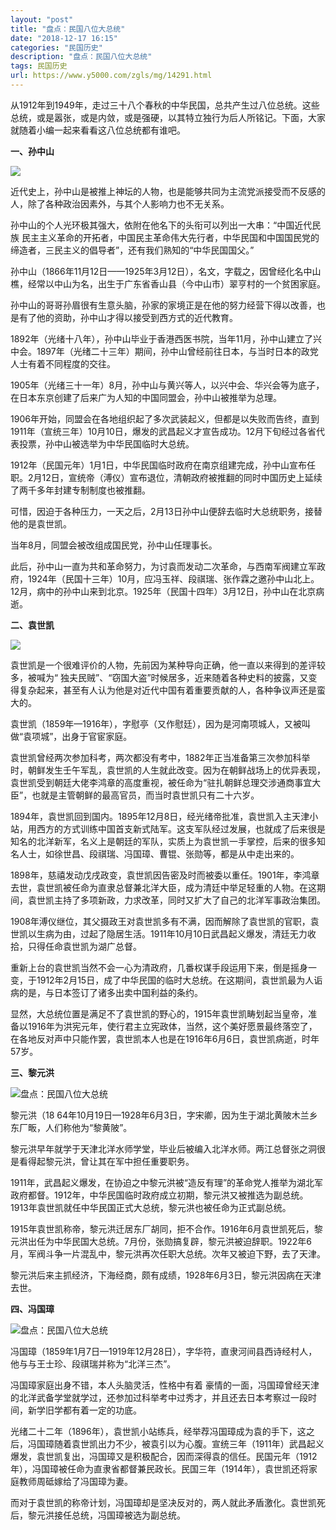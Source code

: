```yaml
---
layout: "post"
title: "盘点：民国八位大总统"
date: "2018-12-17 16:15"
categories: "民国历史"
description: "盘点：民国八位大总统"
tags: 民国历史
url: https://www.y5000.com/zgls/mg/14291.html
---
```






从1912年到1949年，走过三十八个春秋的中华民国，总共产生过八位总统。这些总统，或是嚣张，或是内敛，或是强硬，以其特立独行为后人所铭记。下面，大家就随着小编一起来看看这八位总统都有谁吧。

**一、孙中山**

![](https://img.y5000.com/uploads/allimg/170221/104424F53-0.jpg)

近代史上，孙中山是被推上神坛的人物，也是能够共同为主流党派接受而不反感的人，除了各种政治因素外，与其个人影响力也不无关系。

孙中山的个人光环极其强大，依附在他名下的头衔可以列出一大串：“中国近代民族
民主主义革命的开拓者，中国民主革命伟大先行者，中华民国和中国国民党的缔造者，三民主义的倡导者”，还有我们熟知的“中华民国国父。”

孙中山（1866年11月12日——1925年3月12日），名文，字载之，因曾经化名中山樵，经常以中山为名，出生于广东省香山县（今中山市）翠亨村的一个贫困家庭。

孙中山的哥哥孙眉很有生意头脑，孙家的家境正是在他的努力经营下得以改善，也是有了他的资助，孙中山才得以接受到西方式的近代教育。

1892年（光绪十八年），孙中山毕业于香港西医书院，当年11月，孙中山建立了兴中会。1897年（光绪二十三年）期间，孙中山曾经前往日本，与当时日本的政党人士有着不同程度的交往。

1905年（光绪三十一年）8月，孙中山与黄兴等人，以兴中会、华兴会等为底子，在日本东京创建了后来广为人知的中国同盟会，孙中山被推举为总理。

1906年开始，同盟会在各地组织起了多次武装起义，但都是以失败而告终，直到1911年（宣统三年）10月10日，爆发的武昌起义才宣告成功。12月下旬经过各省代表投票，孙中山被选举为中华民国临时大总统。

1912年（民国元年）1月1日，中华民国临时政府在南京组建完成，孙中山宣布任职。2月12日，宣统帝（溥仪）宣布退位，清朝政府被推翻的同时中国历史上延续了两千多年封建专制制度也被推翻。

可惜，因迫于各种压力，一天之后，2月13日孙中山便辞去临时大总统职务，接替他的是袁世凯。

当年8月，同盟会被改组成国民党，孙中山任理事长。

此后，孙中山一直为共和革命努力，为讨袁而发动二次革命，与西南军阀建立军政府，1924年（民国十三年）10月，应冯玉祥、段祺瑞、张作霖之邀孙中山北上。12月，病中的孙中山来到北京。1925年（民国十四年）3月12日，孙中山在北京病逝。

**二、袁世凯**

![](https://img.y5000.com/uploads/allimg/170221/1044245R4-1.jpg)

袁世凯是一个很难评价的人物，先前因为某种导向正确，他一直以来得到的差评较多，被喊为“
独夫民贼”、“窃国大盗”时候居多，近来随着各种史料的披露，又变得复杂起来，甚至有人认为他是对近代中国有着重要贡献的人，各种争议声还是蛮大的。

袁世凯（1859年—1916年），字慰亭（又作慰廷），因为是河南项城人，又被叫做“袁项城”，出身于官宦家庭。

袁世凯曾经两次参加科考，两次都没有考中，1882年正当准备第三次参加科举时，朝鲜发生壬午军乱，袁世凯的人生就此改变。因为在朝鲜战场上的优异表现，袁世凯受到朝廷大佬李鸿章的高度重视，被任命为“驻扎朝鲜总理交涉通商事宜大臣”，也就是主管朝鲜的最高官员，而当时袁世凯只有二十六岁。

1894年，袁世凯回到国内。1895年12月8日，经光绪帝批准，袁世凯入主天津小站，用西方的方式训练中国首支新式陆军。这支军队经过发展，也就成了后来很是知名的北洋新军，名义上是朝廷的军队，实质上为袁世凯一手掌控，后来的很多知名人士，如徐世昌、段祺瑞、冯国璋、曹锟、张勋等，都是从中走出来的。

1898年，慈禧发动戊戌政变，袁世凯因告密及时而被委以重任。1901年，李鸿章去世，袁世凯被任命为直隶总督兼北洋大臣，成为清廷中举足轻重的人物。在这期间，袁世凯主持了多项新政，力求改革，同时又扩大了自己的北洋军事政治集团。

1908年溥仪继位，其父摄政王对袁世凯多有不满，因而解除了袁世凯的官职，袁世凯以生病为由，过起了隐居生活。1911年10月10日武昌起义爆发，清廷无力收拾，只得任命袁世凯为湖广总督。

重新上台的袁世凯当然不会一心为清政府，几番权谋手段运用下来，倒是摇身一变，于1912年2月15日，成了中华民国的临时大总统。在这期间，袁世凯最为人诟病的是，与日本签订了诸多出卖中国利益的条约。

显然，大总统位置是满足不了袁世凯的野心的，1915年袁世凯畴划起当皇帝，准备以1916年为洪宪元年，使行君主立宪政体，当然，这个美好愿景最终落空了，在各地反对声中只能作罢，袁世凯本人也是在1916年6月6日，袁世凯病逝，时年57岁。

**三、黎元洪**

![盘点：民国八位大总统](/uploads/allimg/170221/6-1F221103500J4.JPG)

黎元洪（18 64年10月19日—1928年6月3日，字宋卿，因为生于湖北黄陂木兰乡东厂畈，人们称他为“黎黄陂”。

黎元洪早年就学于天津北洋水师学堂，毕业后被编入北洋水师。两江总督张之洞很是看得起黎元洪，曾让其在军中担任重要职务。

1911年，武昌起义爆发，在协迫之中黎元洪被“造反有理”的革命党人推举为湖北军政府都督。1912年，中华民国临时政府成立初期，黎元洪又被推选为副总统。1913年袁世凯就任中华民国正式大总统，黎元洪也被任命为正式副总统。

1915年袁世凯称帝，黎元洪迁居东厂胡同，拒不合作。1916年6月袁世凯死后，黎元洪出任为中华民国大总统。7月份，张勋搞复辟，黎元洪被迫辞职。1922年6月，军阀斗争一片混乱中，黎元洪再次任职大总统。次年又被迫下野，去了天津。

黎元洪后来主抓经济，下海经商，颇有成绩，1928年6月3日，黎元洪因病在天津去世。

**四、冯国璋**

![盘点：民国八位大总统](/uploads/allimg/170221/6-1F2211036014c.JPG)

冯国璋（1859年1月7日—1919年12月28日），字华符，直隶河间县西诗经村人，他与与王士珍、段祺瑞并称为“北洋三杰”。

冯国璋家庭出身不错，本人头脑灵活，性格中有着
豪情的一面，冯国璋曾经天津的北洋武备学堂就学过，还参加过科举考中过秀才，并且还去日本考察过一段时间，新学旧学都有着一定的功底。

光绪二十二年（1896年），袁世凯小站练兵，经举荐冯国璋成为袁的手下，这之后，冯国璋随着袁世凯出力不少，被袁引以为心腹。宣统三年（1911年）武昌起义爆发，袁世凯复出，冯国璋又是积极配合，因而深得袁的信任。民国元年（1912年），冯国璋被任命为直隶省都督兼民政长。民国三年（1914年），袁世凯还将家庭教师周砥嫁给了冯国璋为妻。

而对于袁世凯的称帝计划，冯国璋却是坚决反对的，两人就此矛盾激化。袁世凯死后，黎元洪接任总统，冯国璋被选为副总统。

